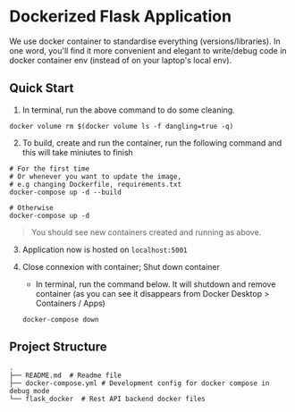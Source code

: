 # Dockerized Flask Application 
We use docker container to standardise everything (versions/libraries). In one word, you'll find it more convenient and elegant to write/debug code in docker container env (instead of on your laptop's local env).

## Quick Start 
1. In terminal, run the above command to do some cleaning. 
```shell
docker volume rm $(docker volume ls -f dangling=true -q)
```
2. To build, create and run the container, run the following command and this will take miniutes to finish
```shell
# For the first time
# Or whenever you want to update the image, 
# e.g changing Dockerfile, requirements.txt
docker-compose up -d --build
  
# Otherwise
docker-compose up -d
```
> You should see new containers created and running as above. 

3. Application now is hosted on `localhost:5001` 

4. Close connexion with container; Shut down container
    * In terminal, run the command below. It will shutdown and remove container (as you can see it disappears from Docker Desktop > Containers / Apps)
    ```shell
    docker-compose down
    ```

## Project Structure 
    .
    ├── README.md  # Readme file
    ├── docker-compose.yml # Development config for docker compose in debug mode
    └── flask_docker  # Rest API backend docker files

